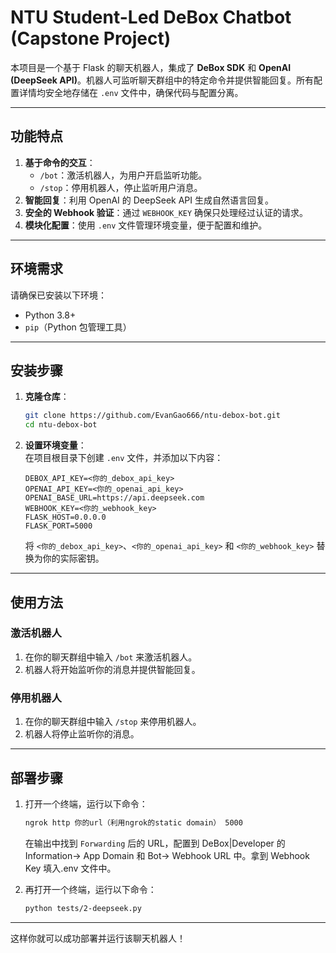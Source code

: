 # NTU Student-Led DeBox Chatbot (Capstone Project)

本项目是一个基于 Flask 的聊天机器人，集成了 **DeBox SDK** 和 **OpenAI (DeepSeek API)**。机器人可监听聊天群组中的特定命令并提供智能回复。所有配置详情均安全地存储在 `.env` 文件中，确保代码与配置分离。

---

## 功能特点

1. **基于命令的交互**：
    - `/bot`：激活机器人，为用户开启监听功能。
    - `/stop`：停用机器人，停止监听用户消息。
2. **智能回复**：利用 OpenAI 的 DeepSeek API 生成自然语言回复。
3. **安全的 Webhook 验证**：通过 `WEBHOOK_KEY` 确保只处理经过认证的请求。
4. **模块化配置**：使用 `.env` 文件管理环境变量，便于配置和维护。

---

## 环境需求

请确保已安装以下环境：

-   Python 3.8+
-   `pip`（Python 包管理工具）

---

## 安装步骤

1. **克隆仓库**：

    ```bash
    git clone https://github.com/EvanGao666/ntu-debox-bot.git
    cd ntu-debox-bot
    ```

2. **设置环境变量**：  
   在项目根目录下创建 `.env` 文件，并添加以下内容：

    ```dotenv
    DEBOX_API_KEY=<你的_debox_api_key>
    OPENAI_API_KEY=<你的_openai_api_key>
    OPENAI_BASE_URL=https://api.deepseek.com
    WEBHOOK_KEY=<你的_webhook_key>
    FLASK_HOST=0.0.0.0
    FLASK_PORT=5000
    ```

    将 `<你的_debox_api_key>`、`<你的_openai_api_key>` 和 `<你的_webhook_key>` 替换为你的实际密钥。

---

## 使用方法

### 激活机器人

1. 在你的聊天群组中输入 `/bot` 来激活机器人。
2. 机器人将开始监听你的消息并提供智能回复。

### 停用机器人

1. 在你的聊天群组中输入 `/stop` 来停用机器人。
2. 机器人将停止监听你的消息。

---

## 部署步骤

1. 打开一个终端，运行以下命令：

    ```bash
    ngrok http 你的url（利用ngrok的static domain） 5000
    ```

    在输出中找到 `Forwarding` 后的 URL，配置到 DeBox|Developer 的 Information-> App Domain 和 Bot-> Webhook URL 中。拿到 Webhook Key 填入.env 文件中。

2. 再打开一个终端，运行以下命令：

    ```bash
    python tests/2-deepseek.py
    ```

---

这样你就可以成功部署并运行该聊天机器人！
